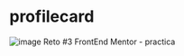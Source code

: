 # profilecard

![image](https://github.com/AlejandroMezaing/profilecard/assets/99505524/df7d8a39-1cb0-408c-857e-84f7da280628)
Reto #3 FrontEnd Mentor - practica
